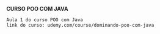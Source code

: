 
**CURSO POO COM JAVA**

```
Aula 1 do curso POO com Java
link do curso: udemy.com/course/dominando-poo-com-java
```
